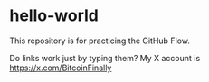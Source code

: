 # hello-world
This repository is for practicing the GitHub Flow.

Do links work just by typing them?  My X account is https://x.com/BitcoinFinally
